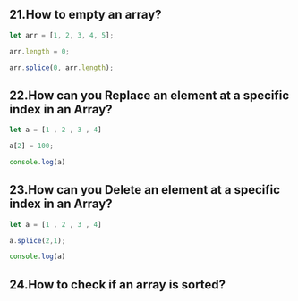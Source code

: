 ## 21.How to empty an array?

```js
let arr = [1, 2, 3, 4, 5];
```

```js
arr.length = 0;
```
```js
arr.splice(0, arr.length);
```

## 22.How can you Replace an element at a specific index in an Array?


```js
let a = [1 , 2 , 3 , 4]
```

```js
a[2] = 100;

console.log(a)
```

## 23.How can you Delete an element at a specific index in an Array?

```js
let a = [1 , 2 , 3 , 4]
```

```js
a.splice(2,1);

console.log(a)
```
## 24.How to check if an array is sorted?
```

